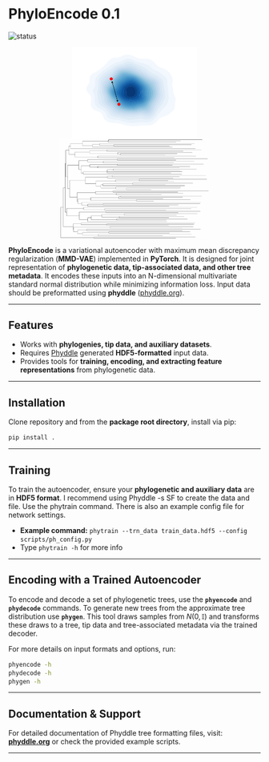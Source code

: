 # PhyloEncode 0.1
![status](https://img.shields.io/badge/status-active--development-orange)

<p align="center">
    <img src="docs/images/latent.png" width="250" style="vertical-align: middle;" />
    <img src="docs/images/tree_morph.gif" width="300" style="vertical-align: middle;" />
</p>

**PhyloEncode** is a variational autoencoder with maximum mean discrepancy regularization (**MMD-VAE**) implemented in **PyTorch**. It is designed for joint representation of **phylogenetic data, tip-associated data, and other tree metadata**. It encodes these inputs into an N-dimensional multivariate standard normal distribution while minimizing information loss. Input data should be preformatted using **phyddle** ([phyddle.org](https://phyddle.org)).

---

## Features
- Works with **phylogenies, tip data, and auxiliary datasets**.
- Requires [Phyddle](https://phyddle.org) generated **HDF5-formatted** input data.
- Provides tools for **training, encoding, and extracting feature representations** from phylogenetic data.

---

## Installation
Clone repository and from the **package root directory**, install via pip:

```bash
pip install .
```

---

## Training
To train the autoencoder, ensure your **phylogenetic and auxiliary data** are in **HDF5 format**. I recommend using Phyddle -s SF to create the data and file. Use the phytrain command. There is also an example config file for network settings.

- **Example command:** `phytrain --trn_data train_data.hdf5 --config scripts/ph_config.py`  
- Type `phytrain -h` for more info

---

## Encoding with a Trained Autoencoder
To encode and decode a set of phylogenetic trees, use the **`phyencode`** and **`phydecode`** commands. To generate new trees from the approximate tree distribution use **`phygen`**. This tool draws samples from $N(0,\mathbb{I})$ and transforms these draws to a tree, tip data and tree-associated metadata via the trained decoder.

For more details on input formats and options, run:

```bash
phyencode -h
phydecode -h
phygen -h
```

---

## Documentation & Support
For detailed documentation of Phyddle tree formatting files, visit:  
[**phyddle.org**](https://phyddle.org/pipeline.html#format) or check the provided example scripts.

---

